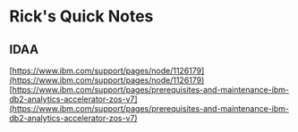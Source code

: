 # Rick's Quick Notes
## IDAA
[https://www.ibm.com/support/pages/node/1126179](https://www.ibm.com/support/pages/node/1126179)
[https://www.ibm.com/support/pages/prerequisites-and-maintenance-ibm-db2-analytics-accelerator-zos-v7](https://www.ibm.com/support/pages/prerequisites-and-maintenance-ibm-db2-analytics-accelerator-zos-v7)